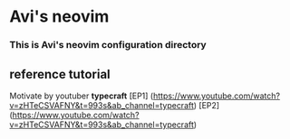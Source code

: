 # Avi's neovim

### This is Avi's neovim configuration directory

## reference tutorial
Motivate by youtuber <b>typecraft</b>
[EP1] (https://www.youtube.com/watch?v=zHTeCSVAFNY&t=993s&ab_channel=typecraft)
[EP2] (https://www.youtube.com/watch?v=zHTeCSVAFNY&t=993s&ab_channel=typecraft)

